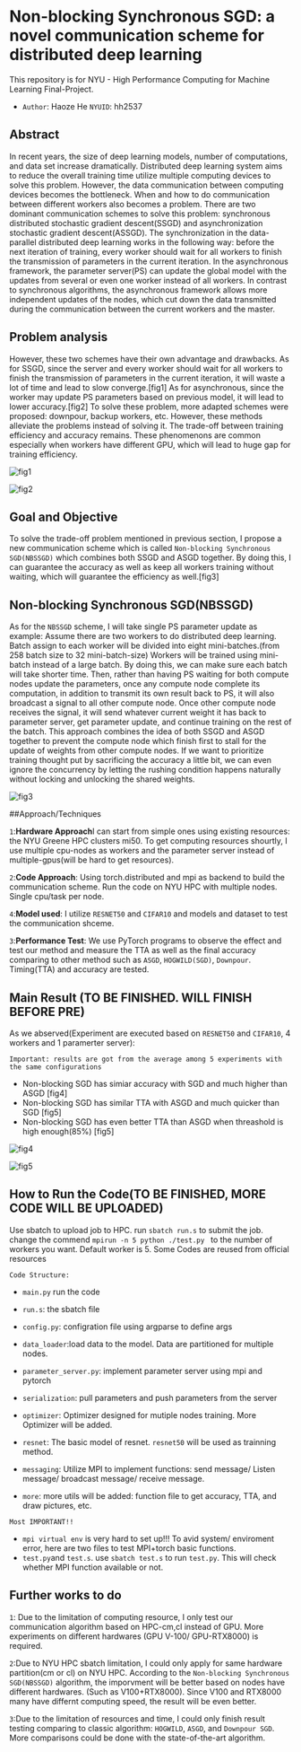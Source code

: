 



# Non-blocking Synchronous SGD: a novel communication scheme for distributed deep learning

This repository is for NYU - High Performance Computing for Machine Learning Final-Project. 

- `Author`: Haoze He `NYUID`: hh2537

## Abstract

In recent years, the size of deep learning models, number of computations, and data set increase dramatically. Distributed deep learning system aims to reduce the overall training time utilize multiple computing devices to solve this problem. However, the data communication between computing devices becomes the bottleneck. When and how to do communication between different workers also becomes a problem. There are two dominant communication schemes to solve this problem: synchronous distributed stochastic gradient descent(SSGD) and asynchronization stochastic gradient descent(ASSGD). The synchronization in the data-parallel distributed deep learning works in the following way: before the next iteration of training, every worker should wait for all workers to finish the transmission of parameters in the current iteration. In the asynchronous framework, the parameter server(PS) can update the global model with the updates from several or even one worker instead of all workers. In contrast to synchronous algorithms, the asynchronous framework allows more independent updates of the nodes, which cut down the data transmitted during the communication between the current workers and the master.



## Problem analysis

However, these two schemes have their own advantage and drawbacks. As for SSGD, since the server and every worker should wait for all workers to finish the transmission of parameters in the current iteration, it will waste a lot of time and lead to slow converge.[fig1] As for asynchronous, since the worker may update PS parameters based on previous model, it will lead to lower accuracy.[fig2] To solve these problem, more adapted schemes were proposed: downpour, backup workers, etc. However, these methods alleviate the problems instead of solving it. The trade-off between training efficiency and accuracy remains. These phenomenons are common especially when workers have different GPU, which will lead to huge gap for training efficiency.

![fig1](./img/img1.png)





![fig2](./img/img2.png)



## Goal and Objective

To solve the trade-off problem mentioned in previous section, I propose a new communication
scheme which is called `Non-blocking Synchronous SGD(NBSSGD)` which combines both SSGD
and ASGD together. By doing this, I can guarantee the accuracy as well as keep all workers
training without waiting, which will guarantee the efficiency as well.[fig3] 



## Non-blocking Synchronous SGD(NBSSGD)

As for the `NBSSGD` scheme,  I will take single PS parameter update as example: Assume there are two workers to do distributed deep learning. Batch assign to each worker will be divided into eight mini-batches.(from 258 batch size to 32 mini-batch-size) Workers will be trained using mini-batch instead of a large batch. By doing this, we can make sure each batch will take shorter time. Then, rather than having PS waiting for both compute nodes update the parameters, once any compute node complete its computation, in addition to transmit its own result back to PS, it will also broadcast a signal to all other compute node. Once other compute node receives the signal, it will send whatever current weight it has back to parameter server, get parameter update, and continue training on the rest of the batch. This approach combines the idea of both SSGD and ASGD together to prevent the compute node which finish first to stall for the update of weights from other compute nodes. If we want to prioritize training thought put by sacrificing the accuracy a little bit, we can even ignore the concurrency by letting the rushing condition happens naturally without locking and unlocking the shared weights.


![fig3](./img/img3.png)



##Approach/Techniques

`1`:**Hardware Approach**I can start from simple ones using existing resources: the NYU Greene HPC clusters mi50. To get computing resources shourtly, I use multiple cpu-nodes as workers and the parameter server instead of multiple-gpus(will be hard to get resources).  

`2`:**Code Approach**: Using torch.distributed and mpi as backend to build the communication scheme. Run the code on NYU HPC with multiple nodes. Single cpu/task per node. 

`4`:**Model used**: I utilize `RESNET50` and `CIFAR10` and models and dataset to test the communication shceme.

`3`:**Performance Test**: We use PyTorch programs to observe the effect and test our method and measure the TTA as well as the final accuracy comparing to other method such as `ASGD`, `HOGWILD(SGD)`, `Downpour`. Timing(TTA) and accuracy are tested.



## Main Result (TO BE FINISHED. WILL FINISH BEFORE PRE)

As we abserved(Experiment are executed based on `RESNET50` and `CIFAR10`, 4 workers and 1 paramerter server):

`Important: results are got from the average among 5 experiments with the same configurations `

- Non-blocking SGD has simiar accuracy with SGD and much higher than ASGD [fig4]
- Non-blocking SGD has similar TTA with ASGD and much quicker than SGD [fig5]
- Non-blocking SGD has even better TTA than ASGD when threashold is high enough(85%) [fig5]

![fig4](./img/img4.png)







![fig5](./img/img5.png)



## How to Run the Code(TO BE FINISHED, MORE CODE WILL BE UPLOADED)

Use sbatch to upload job to HPC. run `sbatch run.s` to submit the job. change the commend `mpirun -n 5 python ./test.py ` to the number of workers you want. Default worker is 5. Some Codes are reused from official resources

`Code Structure:`

-  `main.py` run the code


- `run.s`: the sbatch file


- `config.py`: configration file using argparse to define args


- `data_loader`:load data to the model. Data are partitioned for multiple nodes.


- `parameter_server.py`: implement parameter server using mpi and pytorch


- `serialization`: pull parameters and push parameters from the server


- `optimizer`: Optimizer designed for mutiple nodes training. More Optimizer will be added.


- `resnet`: The basic model of resnet. `resnet50` will be used as trainning method.


- `messaging`: Utilize MPI to  implement functions: send message/ Listen message/ broadcast message/ receive message.


- `more`: more utils will be added: function file to get accuracy, TTA, and draw pictures, etc.

`Most IMPORTANT!!`

- `mpi virtual env` is very hard to set up!!! To avid system/ enviroment error, here are two files to test MPI+torch basic functions.
- `test.py`and `test.s`. use `sbatch test.s` to run `test.py`. This will check whether MPI function available or not.


## Further works to do

`1`: Due to the limitation of computing resource, I only test our communication algorithm based on HPC-cm,cl instead of GPU. More experiments on different hardwares (GPU V-100/ GPU-RTX8000) is required.

`2`:Due to NYU HPC sbatch limitation, I could only apply for same hardware partition(cm or cl) on NYU HPC. According to the   `Non-blocking Synchronous SGD(NBSSGD)` algorithm, the imporvment will be better based on nodes have different hardwares. (Such as V100+RTX8000). Since V100 and RTX8000 many have differnt computing speed, the result will be even better.

`3`:Due to the limitation of resources and time, I could only finish result testing comparing to classic algorithm:   `HOGWILD`, `ASGD`, and `Downpour SGD`. More comparisons could be done with the state-of-the-art algorithm.



